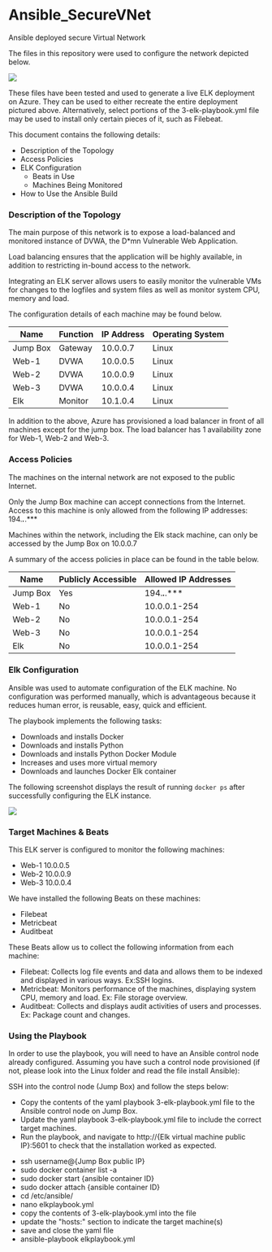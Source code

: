 # Ansible_SecureVNet
Ansible deployed secure Virtual Network

The files in this repository were used to configure the network depicted below.

<img src="https://github.com/OmarG13/Ansible_SecureVNet_with_ElkStack/blob/main/Diagrams/Elk%20integration%20into%20Secure%20VM%20Diagram.png?raw=true">

These files have been tested and used to generate a live ELK deployment on Azure. They can be used to either recreate the entire deployment pictured above. Alternatively, select portions of the 3-elk-playbook.yml file may be used to install only certain pieces of it, such as Filebeat.

This document contains the following details:
- Description of the Topology
- Access Policies
- ELK Configuration
  - Beats in Use
  - Machines Being Monitored
- How to Use the Ansible Build


### Description of the Topology

The main purpose of this network is to expose a load-balanced and monitored instance of DVWA, the D*mn Vulnerable Web Application.

Load balancing ensures that the application will be highly available, in addition to restricting in-bound access to the network.

Integrating an ELK server allows users to easily monitor the vulnerable VMs for changes to the logfiles and system files as well as monitor system CPU, memory and load.

The configuration details of each machine may be found below.

| Name     | Function | IP Address | Operating System |
|----------|----------|------------|------------------|
| Jump Box | Gateway  | 10.0.0.7   | Linux            |
| Web-1    | DVWA     | 10.0.0.5   | Linux            |  
| Web-2    | DVWA     | 10.0.0.9   | Linux            |
| Web-3    | DVWA     | 10.0.0.4   | Linux            |
| Elk      | Monitor  | 10.1.0.4   | Linux            |

In addition to the above, Azure has provisioned a load balancer in front of all machines except for the jump box. The load balancer has 1 availability zone for Web-1, Web-2 and Web-3.

### Access Policies

The machines on the internal network are not exposed to the public Internet. 

Only the Jump Box machine can accept connections from the Internet. Access to this machine is only allowed from the following IP addresses: 194.***.***.***

Machines within the network, including the Elk stack machine, can only be accessed by the Jump Box on 10.0.0.7

A summary of the access policies in place can be found in the table below.

| Name     | Publicly Accessible | Allowed IP Addresses |
|----------|---------------------|----------------------|
| Jump Box | Yes                 | 194.***.***.***      |
| Web-1    | No                  | 10.0.0.1-254         |
| Web-2    | No                  | 10.0.0.1-254         |
| Web-3    | No                  | 10.0.0.1-254         |
| Elk      | No                  | 10.0.0.1-254         |

### Elk Configuration

Ansible was used to automate configuration of the ELK machine. No configuration was performed manually, which is advantageous because it reduces human error, is reusable, easy, quick and efficient. 

The playbook implements the following tasks:
- Downloads and installs Docker
- Downloads and installs Python
- Downloads and installs Python Docker Module
- Increases and uses more virtual memory
- Downloads and launches Docker Elk container

The following screenshot displays the result of running `docker ps` after successfully configuring the ELK instance.

<img src="https://github.com/OmarG13/Ansible_SecureVNet_with_ElkStack/blob/main/Diagrams/Elk%20Docker.PNG?raw=true">

### Target Machines & Beats
This ELK server is configured to monitor the following machines:
- Web-1 10.0.0.5
- Web-2 10.0.0.9
- Web-3 10.0.0.4

We have installed the following Beats on these machines:
- Filebeat
- Metricbeat
- Auditbeat

These Beats allow us to collect the following information from each machine:
- Filebeat: Collects log file events and data and allows them to be indexed and displayed in various ways. Ex:SSH logins.
- Metricbeat: Monitors performance of the machines, displaying system CPU, memory and load. Ex: File storage overview.
- Auditbeat: Collects and displays audit activities of users and processes. Ex: Package count and changes.

### Using the Playbook
In order to use the playbook, you will need to have an Ansible control node already configured. Assuming you have such a control node provisioned (if not, please look into the Linux folder and read the file install Ansible): 

SSH into the control node (Jump Box) and follow the steps below:
- Copy the contents of the yaml playbook 3-elk-playbook.yml file to the Ansible control node on Jump Box.
- Update the yaml playbook 3-elk-playbook.yml file to include the correct target machines.
- Run the playbook, and navigate to http://{Elk virtual machine public IP}:5601 to check that the installation worked as expected.

* ssh username@{Jump Box public IP}
* sudo docker container list -a
* sudo docker start {ansible container ID}
* sudo docker attach {ansible container ID}
* cd /etc/ansible/
* nano elkplaybook.yml
* copy the contents of 3-elk-playbook.yml into the file 
* update the "hosts:" section to indicate the target machine(s)
* save and close the yaml file
* ansible-playbook elkplaybook.yml
